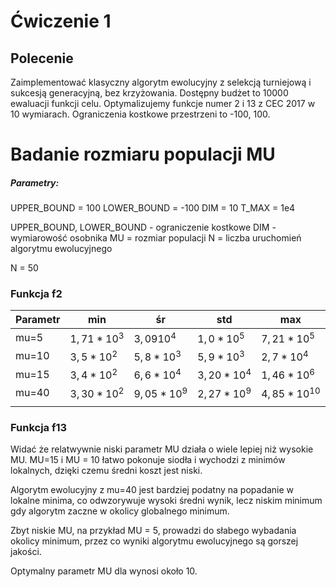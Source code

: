 # Ćwiczenie 1

  

## Polecenie

Zaimplementować klasyczny algorytm ewolucyjny z selekcją turniejową i sukcesją generacyjną, bez krzyżowania. Dostępny budżet to 10000 ewaluacji funkcji celu. Optymalizujemy funkcje numer 2 i 13 z CEC 2017 w 10 wymiarach. Ograniczenia kostkowe przestrzeni to -100, 100.

  
# Badanie rozmiaru populacji MU

##### Parametry:
UPPER_BOUND = 100
LOWER_BOUND = -100
DIM = 10
T_MAX = 1e4


UPPER_BOUND, LOWER_BOUND - ograniczenie kostkowe
DIM - wymiarowość osobnika
MU = rozmiar populacji
N = liczba uruchomień algorytmu ewolucyjnego


N = 50
### Funkcja f2

| Parametr | min           | śr            | std           | max              |
| -------- | ------------- | ------------- | ------------- | ---------------- |
| mu=5     | $1,71 * 10^3$ | $3,09 10^4$   | $1,0 * 10^5$  | $7,21 * 10^5$    |
| mu=10    | $3,5 * 10^2$  | $5,8 * 10^3$  | $5,9 * 10^3$  | $2,7 * 10^4$     |
| mu=15    | $3,4* 10^2$   | $6,6 * 10^4$  | $3,20 * 10^4$ | $1,46 * 10^6$    |
| mu=40    | $3,30 * 10^2$ | $9,05 * 10^9$ | $2,27 * 10^9$ | $4,85 * 10^{10}$ |
|          |               |               |               |                  |

### Funkcja f13


Widać że relatwywnie niski parametr MU działa o wiele lepiej niż wysokie MU. MU=15 i MU = 10 łatwo pokonuje siodła i wychodzi z minimów lokalnych, dzięki czemu średni koszt jest niski.

Algorytm ewolucyjny z mu=40 jest bardziej podatny na popadanie w lokalne minima, co odwzorywuje wysoki średni wynik, lecz niskim minimum gdy algorytm zaczne w okolicy globalnego minimum.

Zbyt niskie MU, na przykład MU = 5, prowadzi do słabego wybadania okolicy minimum, przez co wyniki algorytmu ewolucyjnego są gorszej jakości.

Optymalny parametr MU dla wynosi około 10.



